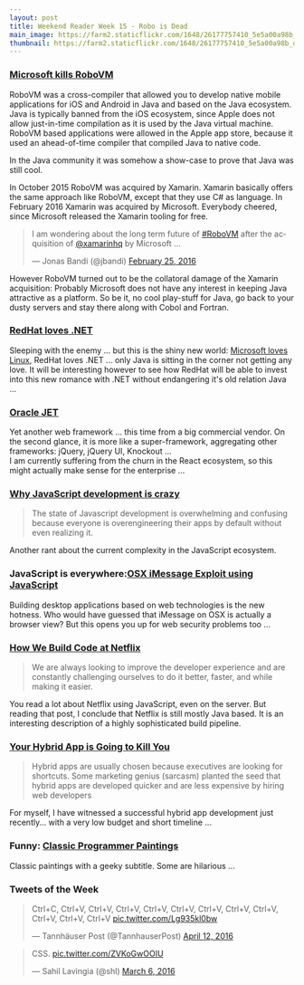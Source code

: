```yaml
---
layout: post
title: Weekend Reader Week 15 - Robo is Dead
main_image: https://farm2.staticflickr.com/1648/26177757410_5e5a00a98b_b.jpg
thumbnail: https://farm2.staticflickr.com/1648/26177757410_5e5a00a98b_q.jpg
---
```



### [Microsoft kills RoboVM](https://robovm.com/robovm-winding-down/)

RoboVM was a cross-compiler that allowed you to develop native mobile applications for iOS and Android in Java and based on the Java ecosystem. Java is typically banned from the iOS ecosystem, since Apple does not allow just-in-time compilation as it is used by the Java virtual machine. RoboVM based applications were allowed in the Apple app store, because it used an ahead-of-time compiler that compiled Java to native code.  

In the Java community it was somehow a show-case to prove that Java was still cool.

In October 2015 RoboVM was acquired by Xamarin. Xamarin basically offers the same approach like RoboVM, except that they use C# as language. In February 2016 Xamarin was acquired by Microsoft. Everybody cheered, since Microsoft released the Xamarin tooling for free.

<blockquote class="twitter-tweet" data-lang="en"><p lang="en" dir="ltr">I am wondering about the long term future of <a href="https://twitter.com/hashtag/RoboVM?src=hash">#RoboVM</a> after the acquisition of <a href="https://twitter.com/xamarinhq">@xamarinhq</a> by Microsoft ...</p>&mdash; Jonas Bandi (@jbandi) <a href="https://twitter.com/jbandi/status/702802337232982017">February 25, 2016</a></blockquote>

However RoboVM turned out to be the collatoral damage of the Xamarin acquisition: Probably Microsoft does not have any interest in keeping Java attractive as a platform. So be it, no cool play-stuff for Java, go back to your dusty servers and stay there along with Cobol and Fortran.


### [RedHat loves .NET](http://redhatloves.net)
Sleeping with the enemy ... but this is the shiny new world: [Microsoft loves Linux](https://blogs.technet.microsoft.com/windowsserver/2015/05/06/microsoft-loves-linux/), RedHat loves .NET ... only Java is sitting in the corner not getting any love.
It will be interesting however to see how RedHat will be able to invest into this new romance with .NET without endangering it's old relation Java ...


### [Oracle JET](http://www.oracle.com/webfolder/technetwork/jet/index.html)
Yet another web framework ... this time from a big commercial vendor. On the second glance, it is more like a super-framework, aggregating other frameworks: jQuery, jQuery UI, Knockout ...  
I am currently suffering from the churn in the React ecosystem, so this might actually make sense for the enterprise ...


### [Why JavaScript development is crazy](http://www.planningforaliens.com/blog/2016/04/11/why-js-development-is-crazy/)

>The state of Javascript development is overwhelming and confusing because everyone is overengineering their apps by default without even realizing it.

Another rant about the current complexity in the JavaScript ecosystem.


### JavaScript is everywhere:[OSX iMessage Exploit using JavaScript](http://www.bishopfox.com/blog/2016/04/if-you-cant-break-crypto-break-the-client-recovery-of-plaintext-imessage-data/)
Building desktop applications based on web technologies is the new hotness. Who would have guessed that iMessage on OSX is actually a browser view? But this opens you up for web security problems too ...


### [How We Build Code at Netflix](http://techblog.netflix.com/2016/03/how-we-build-code-at-netflix.html)

>We are always looking to improve the developer experience and are constantly challenging ourselves to do it better, faster, and while making it easier.

You read a lot about Netflix using JavaScript, even on the server. But reading that post, I conclude that Netflix is still mostly Java based. It is an interesting description of a highly sophisticated build pipeline.


### [Your Hybrid App is Going to Kill You](https://medium.com/teach-code/your-hybrid-app-is-going-to-kill-you-416041d27eac#.iu9z7s6fj)
>Hybrid apps are usually chosen because executives are looking for shortcuts. Some marketing genius (sarcasm) planted the seed that hybrid apps are developed quicker and are less expensive by hiring web developers

For myself, I have witnessed a successful hybrid app development just recently... with a very low budget and short timeline ...


### Funny: [Classic Programmer Paintings](http://classicprogrammerpaintings.tumblr.com/)

Classic paintings with a geeky subtitle. Some are hilarious ...



### Tweets of the Week

<blockquote class="twitter-tweet" data-lang="en"><p lang="sl" dir="ltr">Ctrl+C, Ctrl+V, Ctrl+V, Ctrl+V, Ctrl+V, Ctrl+V, Ctrl+V, Ctrl+V, Ctrl+V, Ctrl+V, Ctrl+V, Ctrl+V <a href="https://t.co/Lg935kl0bw">pic.twitter.com/Lg935kl0bw</a></p>&mdash; Tannhäuser Post (@TannhauserPost) <a href="https://twitter.com/TannhauserPost/status/719824910156173313">April 12, 2016</a></blockquote>

<blockquote class="twitter-tweet" data-lang="en"><p lang="und" dir="ltr">CSS. <a href="https://t.co/ZVKoGwOOIU">pic.twitter.com/ZVKoGwOOIU</a></p>&mdash; Sahil Lavingia (@shl) <a href="https://twitter.com/shl/status/706596960057200641">March 6, 2016</a></blockquote>
